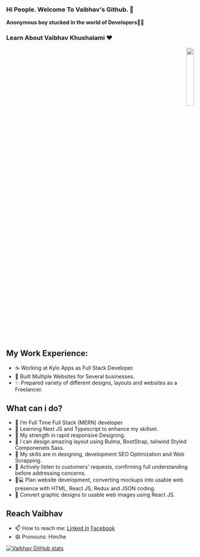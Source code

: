 ### Hi People. Welcome To Vaibhav's Github. 👋


 **Anonymous boy stucked in the world of Developers**👨‍💻
### Learn About Vaibhav Khushalami ❤️
<p align= "end">
<img src="https://media.giphy.com/media/qgQUggAC3Pfv687qPC/giphy.gif" width="20%" height="20%" />
  </p>
  
 ## My Work Experience:
- ☕ Working at Kylo Apps as Full Stack Developer.
- 🚀 Built Multiple Websites for Several businesses.
- ✨ Prepared variety of different designs, layouts and websites as a Freelancer.


## What can i do? 
- 🌱 I’m Full Time Full Stack (MERN) developer.
- 🌱 Learning Next JS and Typescript to enhance my skillset.
- 💪 My strength in rapid responsive Designing.
- 🎨 I can design amazing layout using Bulma, BootStrap, tailwind Styled Componenets Sass.
- 👯 My skills are in designing, development SEO Optimization and Web Scrapping. 
- 📝 Actively listen to customers' requests, confirming full understanding before addressing concerns.
- 🧑💻 Plan website development, converting mockups into usable web presence with HTML, React JS, Redux and JSON coding.
- 🔨 Convert graphic designs to usable web images using React JS.


## Reach Vaibhav
- 📫 How to reach me: [Linked In](https://www.linkedin.com/in/vaibhav-khushalani-760217136/) [Facebook](https://www.facebook.com/Vaibhav.khushlani.3/)
- 😄 Pronouns: Him/he



[![Vaibhav GitHub stats](https://github-readme-stats.vercel.app/api?username=VaibhavKhushalani)](https://github.com/VaibhavKhushalani/github-readme-stats)
